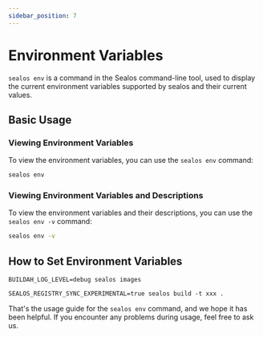 ```yaml
---
sidebar_position: 7
---
```


# Environment Variables

`sealos env` is a command in the Sealos command-line tool, used to display the current environment variables supported by sealos and their current values.

## Basic Usage

### Viewing Environment Variables

To view the environment variables, you can use the `sealos env` command:

```bash
sealos env
```

### Viewing Environment Variables and Descriptions

To view the environment variables and their descriptions, you can use the `sealos env -v` command:

```bash
sealos env -v
```


## How to Set Environment Variables

```shell
BUILDAH_LOG_LEVEL=debug sealos images
```

```shell
SEALOS_REGISTRY_SYNC_EXPERIMENTAL=true sealos build -t xxx .
```


That's the usage guide for the `sealos env` command, and we hope it has been helpful. If you encounter any problems during usage, feel free to ask us.
